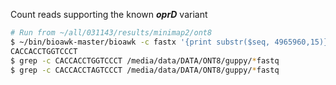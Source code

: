 Count reads supporting the known ***oprD*** variant

```bash
# Run from ~/all/031143/results/minimap2/ont8
$ ~/bin/bioawk-master/bioawk -c fastx '{print substr($seq, 4965960,15)}' ~/all/031143/results/circlator/pb1/EP22/EP22.fa
CACCACCTGGTCCCT
$ grep -c CACCACCTGGTCCCT /media/data/DATA/ONT8/guppy/*fastq
$ grep -c CACCACCTAGTCCCT /media/data/DATA/ONT8/guppy/*fastq
```
